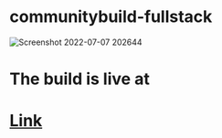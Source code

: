 # communitybuild-fullstack

![Screenshot 2022-07-07 202644](https://user-images.githubusercontent.com/62851444/177818811-2bb5f7b5-ddc4-4698-9637-1a765b51a8b0.png)


<h1>The build is live at<h1/> 
<a target="_blank" href="https://slackback-3e0b2.web.app/">Link<a/>
